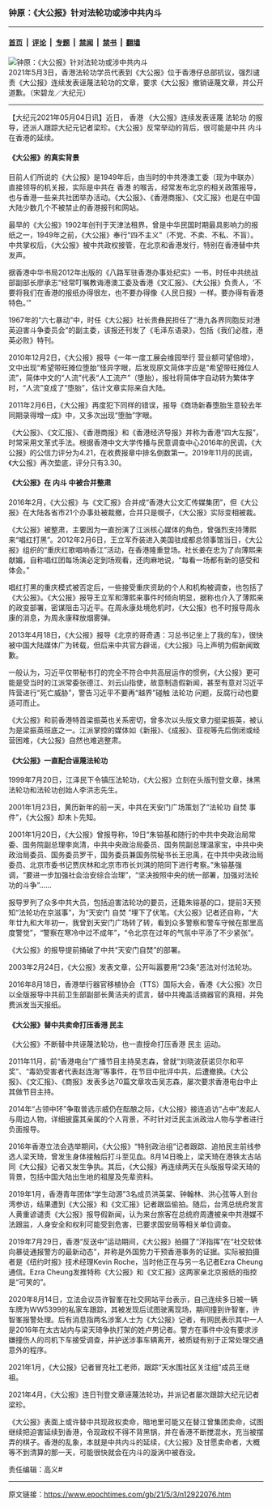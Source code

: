 ### 钟原：《大公报》针对法轮功或涉中共内斗

---

#### [首页](../../../..?n12922076) &nbsp;|&nbsp; [评论](../../../../../epoch-comment?n12922076) &nbsp;|&nbsp; [专题](../../../../../epoch-special?n12922076) &nbsp;|&nbsp; [禁闻](../../../../../epoch-news?n12922076) &nbsp;|&nbsp; [禁书](../../../../../books?n12922076) &nbsp;|&nbsp; [翻墙](https://github.com/gfw-breaker/nogfw/blob/master/README.md?n12922076)


<div><img alt="钟原：《大公报》针对法轮功或涉中共内斗" class="attachment-djy_600_400 size-djy_600_400 wp-post-image" src="https://i.epochtimes.com/assets/uploads/2021/05/id12922098-DSC_1816-01-600x400.jpg"/>
<div class="caption">
 2021年5月3日，香港法轮功学员代表到《大公报》位于香港仔总部抗议，强烈谴责《大公报》连续发表诬蔑法轮功的文章，要求《大公报》撤销诬蔑文章，并公开道歉。（宋碧龙／大纪元）
</div></div><hr/><div class="post_content" id="artbody" itemprop="articleBody">
 <!-- article content begin -->
 <p>
  【大纪元2021年05月04日讯】近日，
  <ok href="https://www.epochtimes.com/gb/tag/%E9%A6%99%E6%B8%AF.html">
   香港
  </ok>
  《大公报》连续发表诬蔑
  <ok href="https://www.epochtimes.com/gb/tag/%E6%B3%95%E8%BD%AE%E5%8A%9F.html">
   法轮功
  </ok>
  的报导，还派人跟踪大纪元记者梁珍。《大公报》反常举动的背后，很可能是中共
  <ok href="https://www.epochtimes.com/gb/tag/%E5%86%85%E6%96%97.html">
   内斗
  </ok>
  在香港的延续。
 </p>
 <h4>
  <strong>
   《大公报》的真实背景
  </strong>
 </h4>
 <p>
  目前人们所说的《大公报》是1949年后，由当时的中共港澳工委（现为中联办）直接领导的机关报，实际是中共在
  <ok href="https://www.epochtimes.com/gb/tag/%E9%A6%99%E6%B8%AF.html">
   香港
  </ok>
  的喉舌，经常发布北京的相关政策报导，也与香港一些亲共社团举办活动。《大公报》、《香港商报》、《文汇报》也是在中国大陆少数几个不被禁止的香港报刊和网站。
 </p>
 <p>
  最早的《大公报》1902年创刊于天津法租界，曾是中华民国时期最具影响力的报纸之一，1949年之前，《大公报》奉行“四不主义”（不党、不卖、不私、不盲）。中共掌权后，《大公报》被中共政权接管，在北京和香港发行，特别在香港替中共发声。
 </p>
 <p>
  据香港中华书局2012年出版的《八路军驻香港办事处纪实》一书，时任中共统战部副部长廖承志“经常叮嘱教诲港澳工委及香港《文汇报》、《大公报》负责人，‘不要将我们在香港的报纸办得很左，也不要办得像《人民日报》一样。要办得有香港特色。’”
 </p>
 <p>
  1967年的“六七暴动”中，时任《大公报》社长贵彝民担任了“港九各界同胞反对港英迫害斗争委员会”的副主委，该报还刊发了《毛泽东语录》，包括《我们必胜，港英必败》特刊。
 </p>
 <p>
  2010年12月2日，《大公报》报导《一年一度工展会维园举行 营业额可望倍增》，文中出现“希望带旺摊位堕胎”怪异字眼，后发现原文简体字应是“希望带旺摊位人流”，简体中文的“人流”代表“人工流产”（堕胎），报社将简体字自动转为繁体字时，“人流”变成了“堕胎”，估计文章实际来自大陆。
 </p>
 <p>
  2011年2月6日，《大公报》再度犯下同样的错误，报导《商场新春堕胎生意较去年同期录得增一成》中，又多次出现“堕胎”字眼。
 </p>
 <p>
  《大公报》、《文汇报》、《香港商报》和《香港经济导报》并称为香港“四大左报”，时常采用文革式手法。根据香港中文大学传播与民意调查中心2016年的民调，《大公报》的公信力评分为4.21，在收费报章中排名倒数第一。2019年11月的民调，《大公报》再次垫底，评分只有3.30。
 </p>
 <h4>
  <strong>
   《大公报》在
   <ok href="https://www.epochtimes.com/gb/tag/%E5%86%85%E6%96%97.html">
    内斗
   </ok>
   中被合并整肃
  </strong>
 </h4>
 <p>
  2016年2月，《大公报》与《文汇报》合并成“香港大公文汇传媒集团”，但《大公报》在大陆各省市21个办事处被裁撤，合并只是幌子，《大公报》实际变相被裁。
 </p>
 <p>
  《大公报》被整肃，主要因为一直扮演了江派核心媒体的角色，曾强烈支持薄熙来“唱红打黑”。2012年2月6日，王立军乔装进入美国驻成都总领事馆当日，《大公报》组织的“重庆红歌唱响香江”活动，在香港隆重登场。社长姜在忠为了向薄熙来献媚，自称唱红团每场演必定到场观看，还肉麻地说，“每看一场都有新的感受和体会。”
 </p>
 <p>
  唱红打黑的重庆模式被否定后，一些接受重庆资助的个人和机构被调查，也包括了《大公报》。《大公报》报导王立军和薄熙来事件时倾向明显，据称也介入了薄熙来的政变部署，密谋阻击习近平。在周永康处境危机时，《大公报》也不时报导周永康的消息，为周永康释放烟雾弹。
 </p>
 <p>
  2013年4月18日，《大公报》报导《北京的哥奇遇：习总书记坐上了我的车》，很快被中国大陆媒体广为转载，但后来中共官方辟谣，《大公报》马上声明为假新闻致歉。
 </p>
 <p>
  一般认为，习近平仅带秘书打的完全不符合中共高层运作的惯例，《大公报》更可能是受当时的江派常委张德江、刘云山指使，故意制造假新闻，甚至有意对习近平阵营进行“死亡威胁”，警告习近平不要再“越界”碰触
  <ok href="https://www.epochtimes.com/gb/tag/%E6%B3%95%E8%BD%AE%E5%8A%9F.html">
   法轮功
  </ok>
  问题，反腐行动也要适可而止。
 </p>
 <p>
  《大公报》和前香港特首梁振英也关系密切，曾多次以头版文章力挺梁振英，被认为是梁振英班底之一。江派掌控的媒体如《新报》、《成报》、亚视等先后倒闭或经营困难，《大公报》自然也难逃整肃。
 </p>
 <h4>
  <strong>
   《大公报》一直配合诬蔑法轮功
  </strong>
 </h4>
 <p>
  1999年7月20日，江泽民下令镇压法轮功，《大公报》立刻在头版刊登文章，抹黑法轮功和法轮功创始人李洪志先生。
 </p>
 <p>
  2001年1月23日，黄历新年的前一天，中共在天安门广场策划了“法轮功
  <ok href="https://www.epochtimes.com/gb/tag/%E8%87%AA%E7%84%9A.html">
   自焚
  </ok>
  事件”，《大公报》却未卜先知。
 </p>
 <p>
  2001年1月20日，《大公报》曾报导称，19日“朱镕基和随行的中共中央政治局常委、国务院副总理李岚清，中共中央政治局委员、国务院副总理温家宝，中共中央政治局委员、国务委员罗干，国务委员兼国务院秘书长王忠禹，在中共中央政治局委员、北京市委书记贾庆林和北京市市长刘淇的陪同下进行考察。”朱镕基强调，“要进一步加强社会治安综合治理”，“坚决按照中央的统一部署，加强对法轮功的斗争”……
 </p>
 <p>
  报导罗列了众多中共大员，包括迫害法轮功的要员，还籍朱镕基的口，提前3天预知“法轮功在京滋事”，为“天安门
  <ok href="https://www.epochtimes.com/gb/tag/%E8%87%AA%E7%84%9A.html">
   自焚
  </ok>
  ”埋下了伏笔。《大公报》记者还自称，“大年廿九和大年初一，我曾到天安门广场转了转，看到众多警察和警车守候在那里高度警觉”，“警察在寒冷中过不成年”，“令北京在过年的气氛中平添了不少紧张”。
 </p>
 <p>
  《大公报》的报导提前捅破了中共“天安门自焚”的部署。
 </p>
 <p>
  2003年2月24日，《大公报》发表文章，公开叫嚣要用“23条”恶法对付法轮功。
 </p>
 <p>
  2016年8月18日，香港举行器官移植协会（TTS）国际大会，香港《大公报》次日以全版报导中共前卫生部副部长黄洁夫的谎言，替中共掩盖活摘器官的真相，并免费派发当天报纸。
 </p>
 <h4>
  <strong>
   《大公报》替中共卖命打压香港
   <ok href="https://www.epochtimes.com/gb/tag/%E6%B0%91%E4%B8%BB.html">
    民主
   </ok>
  </strong>
 </h4>
 <p>
  《大公报》不断替中共诬蔑法轮功，也一直授命打压香港
  <ok href="https://www.epochtimes.com/gb/tag/%E6%B0%91%E4%B8%BB.html">
   民主
  </ok>
  运动。
 </p>
 <p>
  2011年11月，前“香港电台”广播节目主持吴志森，曾就“刘晓波获诺贝尔和平奖”、“毒奶受害者代表赵连海”等事件，在节目中批评中共，后遭撤换。《大公报》、《文汇报》、《商报》发表多达70篇文章攻击吴志森，屡次要求香港电台中止其做节目主持。
 </p>
 <p>
  2014年“占领中环”争取普选示威仍在酝酿之际，《大公报》接连追访“占中”发起人与周边人物，详细披露其亲属的个人背景，不时针对泛民主派政治人物与学者进行负面报导。
 </p>
 <p>
  2016年香港立法会选举期间，《大公报》“特别政治组”记者跟踪、追拍民主前线参选人梁天琦，曾发生身体接触后打斗至见血。8月14日晚上，梁天琦在港铁太古站同《大公报》记者又发生争执。其后，《大公报》再连续两天在头版报导梁天琦的背景，包括中国大陆出生地的祖屋及先辈资料。
 </p>
 <p>
  2019年1月，香港青年团体“学生动源”3名成员洪英棠、钟翰林、洪心弦等人到台湾参访，结果遭到《大公报》和《文汇报》记者跟监偷拍。随后，台湾总统府发言人黄重谚谴责《大公报》报导假新闻，认为来台旅客在总统府周遭被亲中共港媒不法跟监，人身安全和权利可能受到危害，已要求国安局等相关单位调查。
 </p>
 <p>
  2019年7月29日，香港“反送中”运动期间，《大公报》拍摄了“洋指挥”在“社交软体向暴徒通报警方的最新动态”，并称是外国势力干预香港事务的证据。实际被拍摄者是《纽约时报》技术经理Kevin Roche，当时他正在与另一名记者Ezra Cheung通信。Ezra Cheung发推特称《大公报》和《文汇报》这两家亲北京报纸的指控是“可笑的”。
 </p>
 <p>
  2020年8月14日，立法会议员许智峯在社交网站平台表示，自己连续多日被一辆车牌为WW5399的私家车跟踪，其被发现后试图驶离现场，期间撞到许智峯，许智峯报警处理。后有消息指两名涉案人士为《大公报》记者，有网民表示其中一人是2016年在太古站内与梁天琦争执打架的姓卢男记者。警方在事件中没有要求涉嫌撞伤人的司机下车接受调查，并护送涉事车辆离开，被质疑有别于正常处理交通意外的程序。
 </p>
 <p>
  2021年1月，《大公报》记者冒充社工老师，跟踪“天水围社区关注组”成员王继祖。
 </p>
 <p>
  2021年4月，《大公报》连日刊登文章诬蔑法轮功，并派记者屡次跟踪大纪元记者梁珍。
 </p>
 <p>
  《大公报》表面上或许替中共现政权卖命，暗地里可能又在替江曾集团卖命，试图继续把迫害延续到香港，令现政权不得不背黑锅，并在香港不断搅混水，充当被摆弄的棋子。香港的乱象，本就是中共内斗的延续，《大公报》及甘愿卖命者，大概等不到清算的那一天，可能很快就会在内斗的漩涡中被吞没。
 </p>
 <p>
  责任编辑：高义#
 </p>
 <!-- article content end -->
 <div id="below_article_ad">
 </div>
</div>


---

原文链接：https://www.epochtimes.com/gb/21/5/3/n12922076.htm